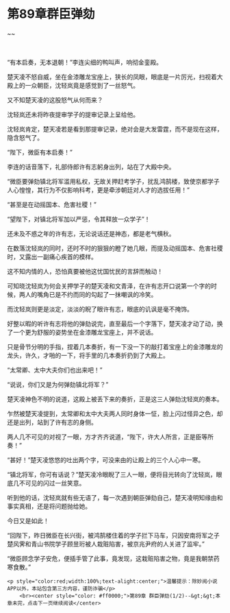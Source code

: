 # 第89章群臣弹劾
~~
    	    <p name="pagetop" href="javascript:void(0);" onclick="return false" style="line-height: 35px;padding: 10px;color: #333;"> </p><p>“有本启奏，无本退朝！”李连尖细的鸭叫声，响彻金銮殿。</p><p>楚天凌不怒自威，坐在金漆雕龙宝座上，狭长的凤眼，眼底是一片厉光，扫视着大殿上的一众朝臣，沈轻岚竟是感觉到了一丝怒气。</p><p>又不知楚天凌的这股怒气从何而来？</p><p>沈轻岚还未将昨夜提审学子的提审记录上呈给他。</p><p>沈轻岚肯定，楚天凌若是看到那提审记录，绝对会是大发雷霆，而不是现在这样，隐含怒气了。</p><p>“陛下，微臣有本启奏！”</p><p>李连的话音落下，礼部侍郎许有志躬身出列，站在了大殿中央。</p><p>“微臣要弹劾镇北将军滥用私权，无故关押赶考学子，扰乱鸿鹄楼，致使京都学子人心惶惶，其行为不仅影响科考，更是牵涉朝廷对人才的选拔任用！”</p><p>“甚至是在动摇国本、危害社稷！”</p><p>“望陛下，对镇北将军加以严惩，令其释放一众学子”！</p><p>还未及不惑之年的许有志，无论说话还是神态，都是老气横秋。</p><p>在数落沈轻岚的同时，还时不时的狠狠的瞪了她几眼，而提及动摇国本、危害社稷时，又露出一副痛心疾首的模样。</p><p>这不知内情的人，恐怕真要被他这忧国忧民的言辞而触动！</p><p>可知晓沈轻岚为何会关押学子的楚天凌和文青泽，在许有志开口说第一个字的时候，两人的嘴角已是不约而同的勾起了一抹嘲讽的冷笑。</p><p>而沈轻岚则更是淡定，淡淡的睨了眼许有志，眼底的讥讽是毫不掩饰。</p><p>好整以暇的听许有志将他的弹劾说完，直至最后一个字落下，楚天凌才动了动，换了一个更为舒服的姿势坐在金漆雕龙宝座上，并不说话。</p><p>只是骨节分明的手指，捏着几本奏折，有一下没一下的敲打着宝座上的金漆雕龙的龙头，许久，才啪的一下，将手里的几本奏折扔到了大殿上。</p><p>“太常卿、太中大夫你们也出来吧！”</p><p>“说说，你们又是为何弹劾镇北将军？”</p><p>楚天凌神色不明的说道，这殿上被丢下来的奏折，正是这三人弹劾沈轻岚的奏本。</p><p>乍然被楚天凌提到，太常卿和太中大夫两人同时身体一怔，脸上闪过怪异之色，却还是出列，站到了许有志的身侧。</p><p>两人几不可见的对视了一眼，方才齐齐说道，“陛下，许大人所言，正是臣等所奏！”</p><p>“甚好！”楚天凌悠悠的吐出两个字，可没来由的让殿上的三个人心中一寒。</p><p>“镇北将军，你可有话说？”楚天凌冷眼睨了三人一眼，便将目光转向了沈轻岚，眼底几不可见的闪过一丝笑意。</p><p>听到他的话，沈轻岚就有些无语了，每一次遇到朝臣弹劾自己，楚天凌明知缘由和事实真相，还是将问题抛给她。</p><p>今日又是如此！</p><p>“回陛下，昨日微臣在长兴街，被鸿鹄楼住着的学子拦下马车，只因安南将军之子楚风霁和青山书院学子顾昱珩被人栽赃陷害，被京兆尹府的人关进了监牢。”</p><p>“微臣顾念学子安危，便插手管了此事，竟发现，这栽赃陷害之物，竟是我朝禁药寒食散。”</p>
    	
   	<p style="color:red;width:100%;text-alight:center;">温馨提示：除妙阅小说APP以外，本站包含第三方内容，谨防诈骗</p>
    	<br><center style="color: #ff0000;">第89章 群臣弹劾(1/2)--&gt;&gt;本章未完，点击下一页继续阅读</center>
    	
